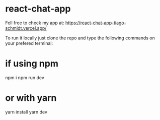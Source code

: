 # react-chat-app
Fell free to check my app at:
https://react-chat-app-tiago-schmidt.vercel.app/

To run it locally just clone the repo and type the following commands on your prefered terminal:

# if using npm
npm i
npm run dev

# or with yarn
yarn install
yarn dev
